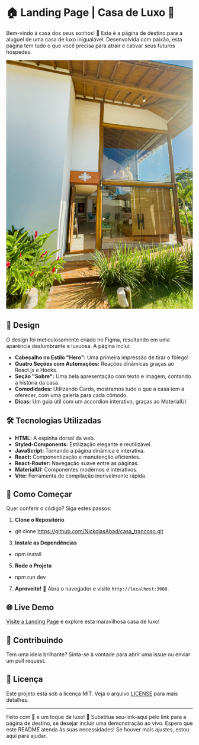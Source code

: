# 🏠 Landing Page | Casa de Luxo 🌟

Bem-vindo à casa dos seus sonhos! 🌅 Esta é a página de destino para a aluguel de uma casa de luxo inigualável. Desenvolvida com paixão, esta página tem tudo o que você precisa para atrair e cativar seus futuros hóspedes.

![Imagem da Casa de Luxo](./src/images/Comodidades/Exterior_01.jpeg)

## 🎨 Design

O design foi meticulosamente criado no Figma, resultando em uma aparência deslumbrante e luxuosa. A página inclui:

* **Cabeçalho no Estilo "Hero":** Uma primeira impressão de tirar o fôlego!
* **Quatro Seções com Automações:** Reações dinâmicas graças ao React.js e Hooks.
* **Seção "Sobre":** Uma bela apresentação com texto e imagem, contando a história da casa.
* **Comodidades:** Utilizando Cards, mostramos tudo o que a casa tem a oferecer, com uma galeria para cada cômodo.
* **Dicas:** Um guia útil com um accordion interativo, graças ao MaterialUI.

## 🛠️ Tecnologias Utilizadas

* **HTML:** A espinha dorsal da web.
* **Styled-Components:** Estilização elegante e reutilizável.
* **JavaScript:** Tornando a página dinâmica e interativa.
* **React:** Componentização e manutenção eficientes.
* **React-Router:** Navegação suave entre as páginas.
* **MaterialUI:** Componentes modernos e interativos.
* **Vite:** Ferramenta de compilação incrivelmente rápida.

## 🚀 Como Começar

Quer conferir o código? Siga estes passos:

1. **Clone o Repositório**

- git clone https://github.com/NickolasAbad/casa_trancoso.git

3. **Instale as Dependências**

- npm install

5. **Rode o Projeto**

- npm run dev

7. **Aproveite!** 🎉 Abra o navegador e visite `http://localhost:3000`.

## 🌐 Live Demo

[Visite a Landing Page](https://odaratrancoso.com.br/) e explore esta maravilhosa casa de luxo!

## 🤝 Contribuindo

Tem uma ideia brilhante? Sinta-se à vontade para abrir uma issue ou enviar um pull request.

## 📜 Licença

Este projeto está sob a licença MIT. Veja o arquivo [LICENSE](LICENSE) para mais detalhes.

---

Feito com 💖 e um toque de luxo! 🌟
Substitua seu-link-aqui pelo link para a página de destino, se desejar incluir uma demonstração ao vivo. Espero que este README atenda às suas necessidades! Se houver mais ajustes, estou aqui para ajudar.
